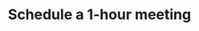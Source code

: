 ---
title: "Schedule a 1-hour meeting"
hidemeta: true
description: "Use Calendly to schedule a meeting with me on Zoom."
type: "1hourmeeting"
---